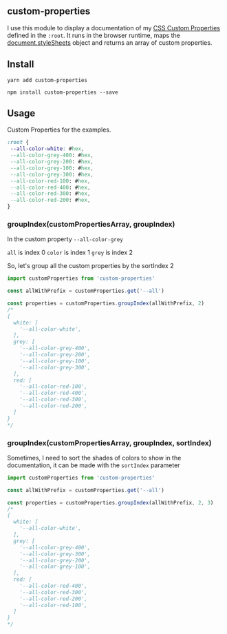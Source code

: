 ## custom-properties

I use this module to display a documentation of my [CSS Custom Properties][CSS Custom Properties] defined in the `:root`. It runs in the browser runtime, maps the [document.styleSheets][document.styleSheets] object and returns an array of custom properties.

## Install

`yarn add custom-properties`

`npm install custom-properties --save`

## Usage

Custom Properties for the examples.

```css
:root {
 --all-color-white: #hex,
 --all-color-grey-400: #hex,
 --all-color-grey-200: #hex,
 --all-color-grey-100: #hex,
 --all-color-grey-300: #hex,
 --all-color-red-100: #hex,
 --all-color-red-400: #hex,
 --all-color-red-300: #hex,
 --all-color-red-200: #hex,
}
```

### groupIndex(customPropertiesArray, groupIndex)

In the custom property `--all-color-grey`

`all` is index 0
`color` is index 1
`grey` is index 2

So, let's group all the custom properties by the sortIndex 2

```js
import customProperties from 'custom-properties'

const allWithPrefix = customProperties.get('--all')

const properties = customProperties.groupIndex(allWithPrefix, 2)
/*
{
  white: [
    '--all-color-white',
  ],
  grey: [
    '--all-color-grey-400',
    '--all-color-grey-200',
    '--all-color-grey-100',
    '--all-color-grey-300',
  ],
  red: [
    '--all-color-red-100',
    '--all-color-red-400',
    '--all-color-red-300',
    '--all-color-red-200',
  ]
}
*/
```

### groupIndex(customPropertiesArray, groupIndex, sortIndex)

Sometimes, I need to sort the shades of colors to show in the documentation, it can be made with the `sortIndex` parameter

```js
import customProperties from 'custom-properties'

const allWithPrefix = customProperties.get('--all')

const properties = customProperties.groupIndex(allWithPrefix, 2, 3)
/*
{
  white: [
    '--all-color-white',
  ],
  grey: [
    '--all-color-grey-400',
    '--all-color-grey-300',
    '--all-color-grey-200',
    '--all-color-grey-100',
  ],
  red: [
    '--all-color-red-400',
    '--all-color-red-300',
    '--all-color-red-200',
    '--all-color-red-100',
  ]
}
*/
```

[CSS Custom Properties]: https://developer.mozilla.org/en-US/docs/Web/CSS/--*
[document.styleSheets]: https://developer.mozilla.org/en-US/docs/Web/API/DocumentOrShadowRoot/styleSheets
